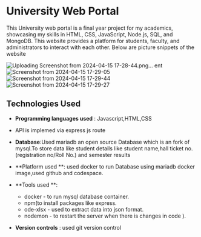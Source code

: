 # University Web Portal 

This University web portal is a final year project for my academics, showcasing my skills in HTML, CSS, JavaScript, Node.js, SQL, and MongoDB. This website provides a platform for students, faculty, and administrators to interact with each other.
Below are picture snippets of the website
    

![Uploading Screenshot from 2024-04-15 17-28-44.png…]()
ent![Screenshot from 2024-04-15 17-29-05](https://github.com/Ramanakunam16/University-web-portal/assets/92236684/1098d0b6-d880-4342-a17d-6e7882d36169)
![Screenshot from 2024-04-15 17-29-44](https://github.com/Ramanakunam16/University-web-portal/assets/92236684/99cd3436-854a-4ab7-a273-77a2d764676b)
   ![Screenshot from 2024-04-15 17-29-27](https://github.com/Ramanakunam16/University-web-portal/assets/92236684/d2077a7b-564f-4fe1-b84c-3a50419c6b6f)

## Technologies Used

 - **Programming languages used** : Javascript,HTML,CSS
 - API is implemed via express js route
- **Database**:Used mariadb an open source Database which is an fork of mysql.To store data like student details like student name,hall ticket no.(registration no/Roll No.) and semester results

- **Platform used **: used docker to run Database using mariadb docker image,used github and codespace.

 - **Tools used **:
   - docker - to run mysql database container.
   - npm(to install packages like express.
   - ode-xlsx - used to extract data into json format.
   - nodemon - to restart the server when there is changes in code ).

 - **Version controls** : used git version control
